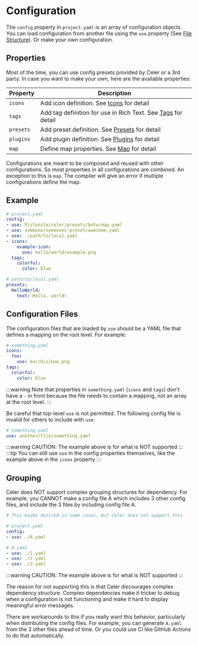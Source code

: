 # Configuration
The `config` property in `project.yaml` is an array of configuration objects.
You can load configuration from another file using the `use` property (See [File Structure](./file-structure.md)).
Or make your own configuration.

## Properties
Most of the time, you can use config presets provided by Celer or a 3rd party.
In case you want to make your own, here are the available properties:

|Property|Description|
|-|-|
|`icons`|Add icon definition. See [Icons](./config/icons.md) for detail|
|`tags`|Add tag definition for use in Rich Text. See [Tags](./config/tags.md) for detail|
|`presets`|Add preset definition. See [Presets](./config/presets.md) for detail|
|`plugins`|Add plugin definition. See [Plugins](../plugin/getting-started.md) for detail|
|`map`|Define map properties. See [Map](./config/map.md) for detail|

Configurations are meant to be composed and reused with other configurations.
So most properties in all configurations are combined. An exception to this is `map`.
The compiler will give an error if multiple configurations define the map.

## Example
```yaml
# project.yaml
config:
- use: Pistonite/celer/presets/botw/map.yaml
- use: someone/someones-preset/awesome.yaml
- use: ./path/to/local.yaml
- icons:
    example-icon:
      use: hello/world/example.png
  tags:
    colorful:
      color: blue

# path/to/local.yaml
presets:
  HelloWorld:
    text: Hello, world!
```

## Configuration Files
The configuration files that are loaded by `use` should
be a YAML file that defines a mapping on the root level. For example:
```yaml
# something.yaml
icons:
  foo:
    use: bar/biz/boo.png
tags:
  colorful:
    color: blue
```
:::warning
Note that properties in `something.yaml` (`icons` and `tags`) don't have a 
`-` in front because the file needs to contain a mapping, not an array at the root level.
:::

Be careful that top-level `use` is not permitted. The following config file
is invalid for others to include with `use`:
```yaml
# something.yaml
use: another/file/something.yaml
```
:::warning
CAUTION: The example above is for what is NOT supported
:::
:::tip
You can still use `use` in the config properties themselves, like
the example above in the `icons` property
:::

## Grouping
Celer does NOT support complex grouping structures for dependency. For example, 
you CANNOT make a config file A which includes 3 other config files, and include
the 3 files by including config file A.
```yaml
# This maybe desired in some cases, but Celer does not support this

# project.yaml
config:
- use: ./A.yaml

# A.yaml
- use: ./1.yaml
- use: ./2.yaml
- use: ./3.yaml
```
:::warning
CAUTION: The example above is for what is NOT supported
:::

The reason for not supporting this is that Celer discourages complex dependency structure.
Complex dependencies make it tricker to debug when a configuration is not functioning and
make it hard to display meaningful error messages.

There are workarounds to this if you really want this behavior, particularly when distributing the config files.
For example, you can generate `A.yaml` from the 3 other files ahead of time. Or you could use CI like GitHub Actions to do that automatically.
